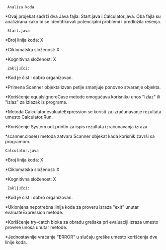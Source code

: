      Analiza koda

*Ovaj projekat sadrži dva Java fajla: Start.java i Calculator.java. Oba fajla su analizirana kako bi se identifikovali potencijalni problemi i predložila rešenja.

     Start.java

*Broj linija koda: X

*Ciklomatska složenost: X

*Kognitivna složenost: X

     Zaključci:

*Kod je čist i dobro organizovan.

*Primena Scanner objekta izvan petlje smanjuje ponovno stvaranje objekta.

*Korišćenje equalsIgnoreCase metode omogućava korisniku unos "Izlaz" ili "izlaz" za izlazak iz programa.

*Metoda Calculator.evaluateExpression se koristi za izračunavanje rezultata umesto Calculator.Run.

*Korišćenje System.out.println za ispis rezultata izračunavanja izraza.

*scanner.close() metoda zatvara Scanner objekat kada korisnik završi sa programom.

    Calculator.java

*Broj linija koda: X

*Ciklomatska složenost: X

*Kognitivna složenost: X

     Zaključci:

*Kod je čist i dobro organizovan.

*Uklonjena nepotrebna linija koda za proveru izraza "exit" unutar evaluateExpression metode.

*Korišćenje try-catch bloka za obradu grešaka pri evaluaciji izraza umesto provere unosa unutar metode.

*Jednostavnije vraćanje "ERROR" u slučaju greške umesto korišćenja dve linije koda.
